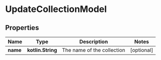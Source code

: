 
# UpdateCollectionModel

## Properties
| Name | Type | Description | Notes |
| ------------ | ------------- | ------------- | ------------- |
| **name** | **kotlin.String** | The name of the collection |  [optional] |



